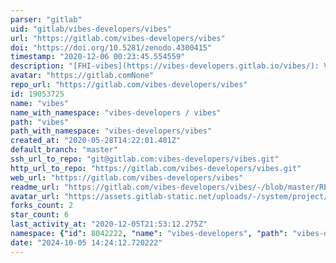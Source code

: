 ```yaml
---
parser: "gitlab"
uid: "gitlab/vibes-developers/vibes"
url: "https://gitlab.com/vibes-developers/vibes"
doi: "https://doi.org/10.5281/zenodo.4300415"
timestamp: "2020-12-06 00:23:45.554559"
description: "[FHI-vibes](https://vibes-developers.gitlab.io/vibes/): Vibrational simulations with python powered by ASE and FHI-aims."
avatar: "https://gitlab.comNone"
repo_url: "https://gitlab.com/vibes-developers/vibes"
id: 19053725
name: "vibes"
name_with_namespace: "vibes-developers / vibes"
path: "vibes"
path_with_namespace: "vibes-developers/vibes"
created_at: "2020-05-28T14:22:01.401Z"
default_branch: "master"
ssh_url_to_repo: "git@gitlab.com:vibes-developers/vibes.git"
http_url_to_repo: "https://gitlab.com/vibes-developers/vibes.git"
web_url: "https://gitlab.com/vibes-developers/vibes"
readme_url: "https://gitlab.com/vibes-developers/vibes/-/blob/master/README.md"
avatar_url: "https://assets.gitlab-static.net/uploads/-/system/project/avatar/19053725/FV_green.png"
forks_count: 2
star_count: 6
last_activity_at: "2020-12-05T21:53:12.275Z"
namespace: {"id": 8042222, "name": "vibes-developers", "path": "vibes-developers", "kind": "group", "full_path": "vibes-developers", "parent_id": null, "avatar_url": "/uploads/-/system/group/avatar/8042222/FV_green.png", "web_url": "https://gitlab.com/groups/vibes-developers"}
date: "2024-10-05 14:24:12.720222"
---
```

